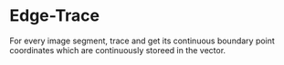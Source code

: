 # Edge-Trace
For every image segment, trace and get its continuous boundary point coordinates which are continuously storeed in the vector.
